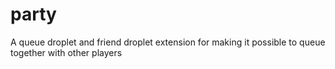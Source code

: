 # party
A queue droplet and friend droplet extension for making it possible to queue together with other players 
